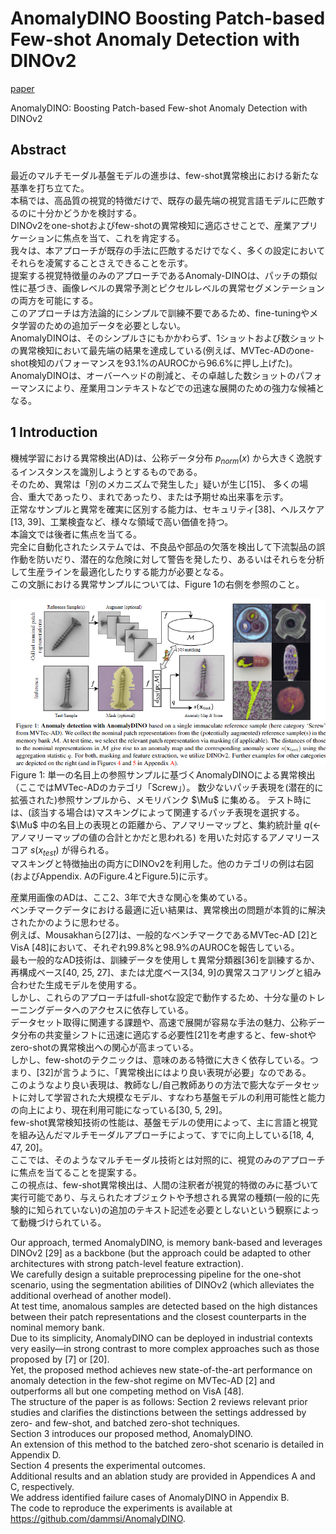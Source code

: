 # AnomalyDINO Boosting Patch-based Few-shot Anomaly Detection with DINOv2
[paper](https://arxiv.org/abs/2405.14529)

AnomalyDINO: Boosting Patch-based Few-shot Anomaly Detection with DINOv2

## Abstract

最近のマルチモーダル基盤モデルの進歩は、few-shot異常検出における新たな基準を打ち立てた。  
本稿では、高品質の視覚的特徴だけで、既存の最先端の視覚言語モデルに匹敵するのに十分かどうかを検討する。  
DINOv2をone-shotおよびfew-shotの異常検知に適応させことで、産業アプリケーションに焦点を当て、これを肯定する。  
我々は、本アプローチが既存の手法に匹敵するだけでなく、多くの設定においてそれらを凌駕することさえできることを示す。  
提案する視覚特徴量のみのアプローチであるAnomaly-DINOは、パッチの類似性に基づき、画像レベルの異常予測とピクセルレベルの異常セグメンテーションの両方を可能にする。  
このアプローチは方法論的にシンプルで訓練不要であるため、fine-tuningやメタ学習のための追加データを必要としない。  
AnomalyDINOは、そのシンプルさにもかかわらず、1ショットおよび数ショットの異常検知において最先端の結果を達成している(例えば、MVTec-ADのone-shot検知のパフォーマンスを93.1%のAUROCから96.6%に押し上げた)。  
AnomalyDINOは、オーバーヘッドの削減と、その卓越した数ショットのパフォーマンスにより、産業用コンテキストなどでの迅速な展開のための強力な候補となる。

## 1 Introduction

機械学習における異常検出(AD)は、公称データ分布 $p_{norm}(x)$ から大きく逸脱するインスタンスを識別しようとするものである。  
そのため、異常は「別のメカニズムで発生した」疑いが生じ[15]、  多くの場合、重大であったり、まれであったり、または予期せぬ出来事を示す。  
正常なサンプルと異常を確実に区別する能力は、セキュリティ[38]、ヘルスケア[13, 39]、工業検査など、様々な領域で高い価値を持つ。  
本論文では後者に焦点を当てる。  
完全に自動化されたシステムでは、不良品や部品の欠落を検出して下流製品の誤作動を防いだり、潜在的な危険に対して警告を発したり、あるいはそれらを分析して生産ラインを最適化したりする能力が必要となる。  
この文脈における異常サンプルについては、Figure 1の右側を参照のこと。  

![Figure1](images/Figure1.png)
Figure 1: 単一の名目上の参照サンプルに基づくAnomalyDINOによる異常検出（ここではMVTec-ADのカテゴリ「Screw」）。
数少ないパッチ表現を(潜在的に拡張された)参照サンプルから、メモリバンク $\Mu$ に集める。
テスト時には、(該当する場合は)マスキングによって関連するパッチ表現を選択する。  
$\Mu$ 中の名目上の表現との距離から、アノマリーマップと、集約統計量 $q$(←アノマリーマップの値の合計とかだと思われる) を用いた対応するアノマリースコア $s(x_{test})$ が得られる。  
マスキングと特徴抽出の両方にDINOv2を利用した。他のカテゴリの例は右図(およびAppendix. AのFigure.4とFigure.5)に示す。

産業用画像のADは、ここ2、3年で大きな関心を集めている。  
ベンチマークデータにおける最適に近い結果は、異常検出の問題が本質的に解決されたかのように思わせる。  
例えば、Mousakhanら[27]は、一般的なベンチマークであるMVTec-AD [2]とVisA [48]において、それぞれ99.8%と98.9%のAUROCを報告している。  
最も一般的なAD技術は、訓練データを使用しｔ異常分類器[36]を訓練するか、再構成ベース[40, 25, 27]、または尤度ベース[34, 9]の異常スコアリングと組み合わせた生成モデルを使用する。  
しかし、これらのアプローチはfull-shotな設定で動作するため、十分な量のトレーニングデータへのアクセスに依存している。  
データセット取得に関連する課題や、高速で展開が容易な手法の魅力、公称データ分布の共変量シフトに迅速に適応する必要性[21]を考慮すると、few-shotやzero-shotの異常検出への関心が高まっている。  
しかし、few-shotのテクニックは、意味のある特徴に大きく依存している。つまり、[32]が言うように、「異常検出にはより良い表現が必要」なのである。  
このようなより良い表現は、教師なし/自己教師ありの方法で膨大なデータセットに対して学習された大規模なモデル、すなわち基盤モデルの利用可能性と能力の向上により、現在利用可能になっている[30, 5, 29]。  
few-shot異常検知技術の性能は、基盤モデルの使用によって、主に言語と視覚を組み込んだマルチモーダルアプローチによって、すでに向上している[18, 4, 47, 20]。  
ここでは、そのようなマルチモーダル技術とは対照的に、視覚のみのアプローチに焦点を当てることを提案する。  
この視点は、few-shot異常検出は、人間の注釈者が視覚的特徴のみに基づいて実行可能であり、与えられたオブジェクトや予想される異常の種類(一般的に先験的に知られていない)の追加のテキスト記述を必要としないという観察によって動機づけられている。  

Our approach, termed AnomalyDINO, is memory bank-based and leverages DINOv2 [29] as a backbone (but the approach could be adapted to other architectures with strong patch-level feature extraction).  
We carefully design a suitable preprocessing pipeline for the one-shot scenario, using the segmentation abilities of DINOv2 (which alleviates the additional overhead of another model).  
At test time, anomalous samples are detected based on the high distances between their patch representations and the closest counterparts in the nominal memory bank.  
Due to its simplicity, AnomalyDINO can be deployed in industrial contexts very easily—in strong contrast to more complex approaches such as those proposed by [7] or [20].  
Yet, the proposed method achieves new state-of-the-art performance on anomaly detection in the few-shot regime on MVTec-AD [2] and outperforms all but one competing method on VisA [48].  
The structure of the paper is as follows: Section 2 reviews relevant prior studies and clarifies the distinctions between the settings addressed by zero- and few-shot, and batched zero-shot techniques.  
Section 3 introduces our proposed method, AnomalyDINO.  
An extension of this method to the batched zero-shot scenario is detailed in Appendix D.  
Section 4 presents the experimental outcomes.  
Additional results and an ablation study are provided in Appendices A and C, respectively.  
We address identified failure cases of AnomalyDINO in Appendix B.  
The code to reproduce the experiments is available at https://github.com/dammsi/AnomalyDINO.